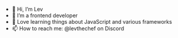 - 👋 Hi, I’m Lev
- 👀 I’m a frontend developer
- 🌱 Love learning things about JavaScript and various frameworks
- 📫 How to reach me:
@levthechef on Discord 

<!---
Hotimpulse/Hotimpulse is a ✨ special ✨ repository because its `README.md` (this file) appears on your GitHub profile.
You can click the Preview link to take a look at your changes.
--->
